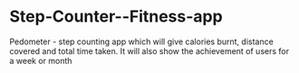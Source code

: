 # Step-Counter--Fitness-app
Pedometer - step counting app which will give calories burnt, distance covered and total time taken. It will also show the achievement of users for a week or month
